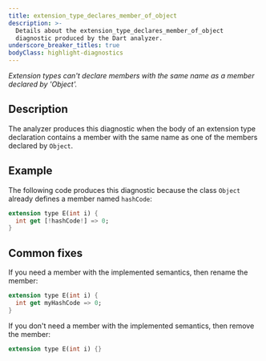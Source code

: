 ```yaml
---
title: extension_type_declares_member_of_object
description: >-
  Details about the extension_type_declares_member_of_object
  diagnostic produced by the Dart analyzer.
underscore_breaker_titles: true
bodyClass: highlight-diagnostics
---
```


_Extension types can't declare members with the same name as a member declared
by 'Object'._

## Description

The analyzer produces this diagnostic when the body of an extension type
declaration contains a member with the same name as one of the members
declared by `Object`.

## Example

The following code produces this diagnostic because the class `Object`
already defines a member named `hashCode`:

```dart
extension type E(int i) {
  int get [!hashCode!] => 0;
}
```

## Common fixes

If you need a member with the implemented semantics, then rename the
member:

```dart
extension type E(int i) {
  int get myHashCode => 0;
}
```

If you don't need a member with the implemented semantics, then remove the
member:

```dart
extension type E(int i) {}
```
